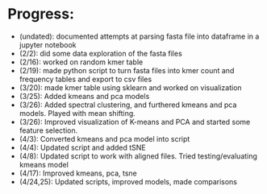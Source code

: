 # Progress:
- (undated): documented attempts at parsing fasta file into dataframe in a jupyter notebook
- (2/2): did some data exploration of the fasta files
- (2/16): worked on random kmer table 
- (2/19): made python script to turn fasta files into kmer count and frequency tables and export to csv files
- (3/20): made kmer table using sklearn and worked on visualization
- (3/25): Added kmeans and pca models
- (3/26): Added spectral clustering, and furthered kmeans and pca models. Played with mean shifting.
- (3/26): Improved visualization of K-means and PCA and started some feature selection.
- (4/3): Converted kmeans and pca model into script
- (4/4): Updated script and added tSNE
- (4/8): Updated script to work with aligned files. Tried testing/evaluating kmeans model
- (4/17): Improved kmeans, pca, tsne
- (4/24,25): Updated scripts, improved models, made comparisons
